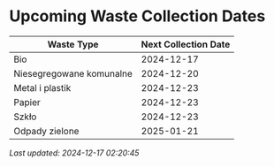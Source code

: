 # Upcoming Waste Collection Dates

| Waste Type | Next Collection Date |
|------------|----------------------|
| Bio | 2024-12-17 |
| Niesegregowane komunalne | 2024-12-20 |
| Metal i plastik | 2024-12-23 |
| Papier | 2024-12-23 |
| Szkło | 2024-12-23 |
| Odpady zielone | 2025-01-21 |


*Last updated: 2024-12-17 02:20:45*
